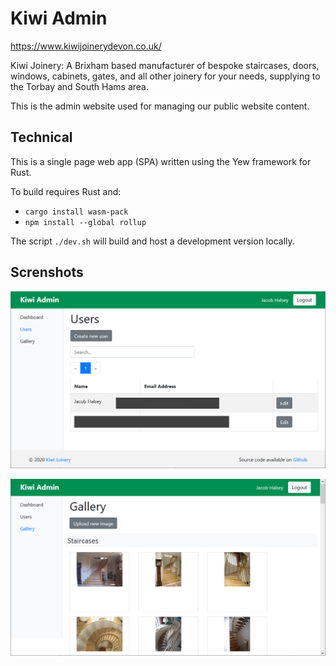 # Kiwi Admin

https://www.kiwijoinerydevon.co.uk/

Kiwi Joinery: A Brixham based manufacturer of bespoke staircases, doors, windows, cabinets, gates, and all other joinery for your needs, supplying to the Torbay and South Hams area.

This is the admin website used for managing our public website content.

## Technical

This is a single page web app (SPA) written using the Yew framework for Rust.

To build requires Rust and:
- `cargo install wasm-pack`
- `npm install --global rollup`

The script `./dev.sh` will build and host a development version locally.

## Screnshots

![alt text](./screenshots/users.png)

![alt text](./screenshots/gallery.png)
